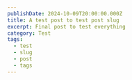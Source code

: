 ```yaml
---
publishDate: 2024-10-09T20:00:00.000Z
title: A test post to test post slug
excerpt: Final post to test everything
category: Test
tags:
  - test
  - slug
  - post
  - tags
---
```


